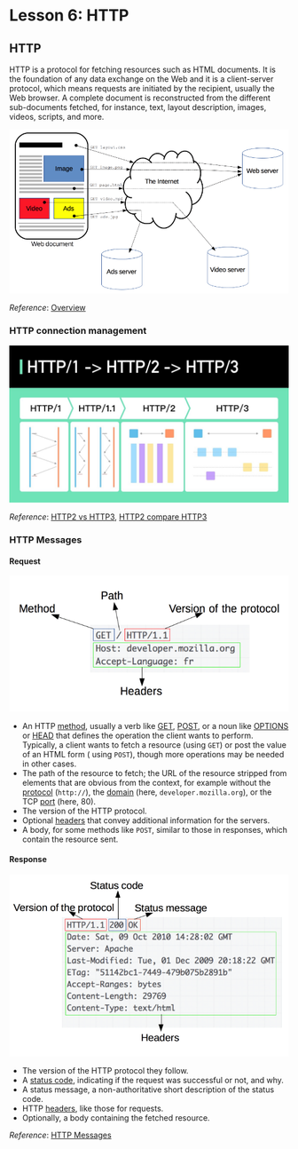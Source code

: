 # Lesson 6: HTTP

## HTTP

HTTP is a protocol for fetching resources such as HTML documents. It is the foundation of any data exchange on the Web
and it is a client-server protocol, which means requests are initiated by the recipient, usually the Web browser. A
complete document is reconstructed from the different sub-documents fetched, for instance, text, layout description,
images, videos, scripts, and more.

![diagram](./fetching_a_page.png)

_Reference_: [Overview](https://developer.mozilla.org/en-US/docs/Web/HTTP)

### HTTP connection management

![diagram](./image.jpg)

_Reference_: [HTTP2 vs HTTP3](https://gcore.com/learning/what-is-http-3/), [HTTP2 compare HTTP3](https://kiwee.eu/blog/http-3-how-it-performs-compared-to-http-2/)

### HTTP Messages

#### Request

![diagram](./http_request.png)

- An HTTP [method](https://developer.mozilla.org/en-US/docs/Web/HTTP/Methods), usually a verb
  like [GET](https://developer.mozilla.org/en-US/docs/Web/HTTP/Methods/GET), [POST](https://developer.mozilla.org/en-US/docs/Web/HTTP/Methods/POST),
  or a noun like [OPTIONS](https://developer.mozilla.org/en-US/docs/Web/HTTP/Methods/OPTIONS)
  or [HEAD](https://developer.mozilla.org/en-US/docs/Web/HTTP/Methods/HEAD) that defines the operation the client wants
  to perform. Typically, a client wants to fetch a resource (using `GET`) or post the value of an HTML form (
  using `POST`), though more operations may be needed in other cases.
- The path of the resource to fetch; the URL of the resource stripped from elements that are obvious from the context,
  for example without the [protocol](https://developer.mozilla.org/en-US/docs/Glossary/Protocol) (`http://`), the
  [domain](https://developer.mozilla.org/en-US/docs/Glossary/Domain) (here, `developer.mozilla.org`), or the
  TCP [port](https://developer.mozilla.org/en-US/docs/Glossary/Port) (here, 80).
- The version of the HTTP protocol.
- Optional [headers](https://developer.mozilla.org/en-US/docs/Web/HTTP/Headers) that convey additional information for
  the servers.
- A body, for some methods like `POST`, similar to those in responses, which contain the resource sent.

#### Response

![diagram](./http_response.png)

- The version of the HTTP protocol they follow.
- A [status code](https://developer.mozilla.org/en-US/docs/Web/HTTP/Status), indicating if the request was successful or
  not, and why.
- A status message, a non-authoritative short description of the status code.
- HTTP [headers](https://developer.mozilla.org/en-US/docs/Web/HTTP/Headers), like those for requests.
- Optionally, a body containing the fetched resource.

_Reference_: [HTTP Messages](https://developer.mozilla.org/en-US/docs/Web/HTTP/Messages)
